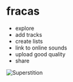 # fracas

- explore
- add tracks
- create lists
- link to online sounds
- upload good quality
- share

![Superstition](https://drive.google.com/open?id=1RFEj4vLwOOVOuLGQFq03MTNpaV1S7NZ_)